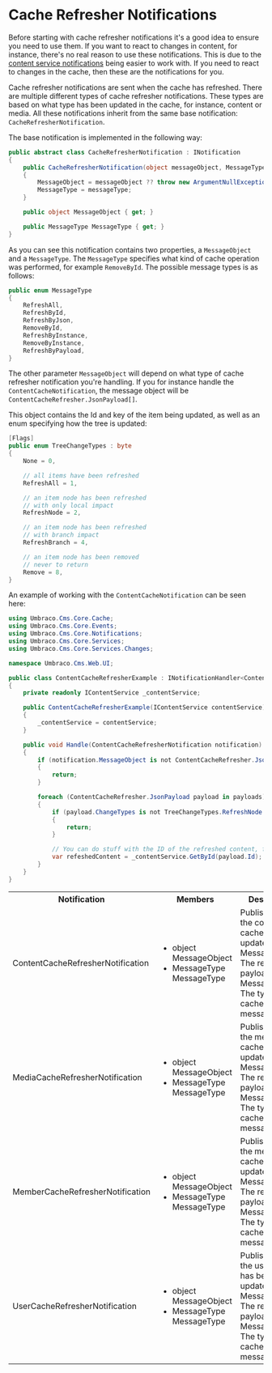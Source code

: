 # Cache Refresher Notifications

Before starting with cache refresher notifications it's a good idea to ensure you need to use them. If you want to react to changes in content, for instance, there's no real reason to use these notifications. This is due to the [content service notifications](contentservice-notifications.md) being easier to work with. If you need to react to changes in the cache, then these are the notifications for you.

Cache refresher notifications are sent when the cache has refreshed. There are multiple different types of cache refresher notifications. These types are based on what type has been updated in the cache, for instance, content or media. All these notifications inherit from the same base notification: `CacheRefresherNotification`.

The base notification is implemented in the following way:

```C#
public abstract class CacheRefresherNotification : INotification
{
    public CacheRefresherNotification(object messageObject, MessageType messageType)
    {
        MessageObject = messageObject ?? throw new ArgumentNullException(nameof(messageObject));
        MessageType = messageType;
    }

    public object MessageObject { get; }

    public MessageType MessageType { get; }
}
```

As you can see this notification contains two properties, a `MessageObject` and a `MessageType`. The `MessageType` specifies what kind of cache operation was performed, for example `RemoveById`. The possible message types is as follows:

```C#
public enum MessageType
{
    RefreshAll,
    RefreshById,
    RefreshByJson,
    RemoveById,
    RefreshByInstance,
    RemoveByInstance,
    RefreshByPayload,
}
```

The other parameter `MessageObject` will depend on what type of cache refresher notification you're handling. If you for instance handle the `ContentCacheNotification`, the message object will be `ContentCacheRefresher.JsonPayload[]`.

This object contains the Id and key of the item being updated, as well as an enum specifying how the tree is updated:

```C#
[Flags]
public enum TreeChangeTypes : byte
{
    None = 0,

    // all items have been refreshed
    RefreshAll = 1,

    // an item node has been refreshed
    // with only local impact
    RefreshNode = 2,

    // an item node has been refreshed
    // with branch impact
    RefreshBranch = 4,

    // an item node has been removed
    // never to return
    Remove = 8,
}

```

An example of working with the `ContentCacheNotification` can be seen here: 

```C#
using Umbraco.Cms.Core.Cache;
using Umbraco.Cms.Core.Events;
using Umbraco.Cms.Core.Notifications;
using Umbraco.Cms.Core.Services;
using Umbraco.Cms.Core.Services.Changes;

namespace Umbraco.Cms.Web.UI;

public class ContentCacheRefresherExample : INotificationHandler<ContentCacheRefresherNotification>
{
    private readonly IContentService _contentService;

    public ContentCacheRefresherExample(IContentService contentService)
    {
        _contentService = contentService;
    }

    public void Handle(ContentCacheRefresherNotification notification)
    {
        if (notification.MessageObject is not ContentCacheRefresher.JsonPayload[] payloads)
        {
            return;
        }

        foreach (ContentCacheRefresher.JsonPayload payload in payloads)
        {
            if (payload.ChangeTypes is not TreeChangeTypes.RefreshNode or TreeChangeTypes.RefreshBranch)
            {
                return;
            }

            // You can do stuff with the ID of the refreshed content, for instance getting it from the content service.
            var refeshedContent = _contentService.GetById(payload.Id);
        }
    }
}

```

<table>
  <tr>
    <th>Notification</th>
    <th>Members</th>
    <th>Description</th>
  </tr>

  <tr>
    <td>ContentCacheRefresherNotification</td>
    <td>
      <ul>
        <li>object MessageObject</li>
        <li>MessageType MessageType</li>
      </ul>
    </td>
    <td>
    Published when the content cache has been updated.<br />
    MessageObject: The refresher payload.<br />
    MessageType: The type of cache refresher message.<br />
    </td>
  </tr>

  <tr>
    <td>MediaCacheRefresherNotification</td>
    <td>
      <ul>
        <li>object MessageObject</li>
        <li>MessageType MessageType</li>
      </ul>
    </td>
    <td>
    Published when the media cache has been updated.<br />
    MessageObject: The refresher payload.<br />
    MessageType: The type of cache refresher message.<br />
    </td>
  </tr>

  <tr>
    <td>MemberCacheRefresherNotification</td>
    <td>
      <ul>
        <li>object MessageObject</li>
        <li>MessageType MessageType</li>
      </ul>
    </td>
    <td>
    Published when the member cache has been updated.<br />
    MessageObject: The refresher payload.<br />
    MessageType: The type of cache refresher message.<br />
    </td>
  </tr>

  <tr>
    <td>UserCacheRefresherNotification</td>
    <td>
      <ul>
        <li>object MessageObject</li>
        <li>MessageType MessageType</li>
      </ul>
    </td>
    <td>
    Published when the user cache has been updated.<br />
    MessageObject: The refresher payload.<br />
    MessageType: The type of cache refresher message.<br />
    </td>
  </tr>
  
</table>  
